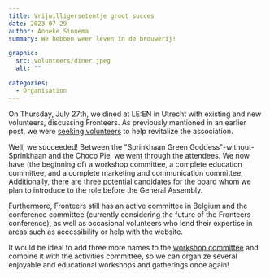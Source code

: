 ```yaml
---
title: Vrijwilligersetentje groot succes
date: 2023-07-29
author: Anneke Sinnema
summary: We hebben weer leven in de brouwerij!

graphic:
  src: volunteers/diner.jpeg
  alt: ""

categories:
  - Organisation
---
```


On Thursday, July 27th, we dined at LE:EN in Utrecht with existing and new volunteers, discussing Fronteers. As previously mentioned in an earlier post, we were [seeking volunteers](https://fronteers.nl/blog/2023/07/vrijwilligers-gezocht) to help revitalize the association.

Well, we succeeded! Between the "Sprinkhaan Green Goddess"-without-Sprinkhaan and the Choco Pie, we went through the attendees. We now have (the beginning of) a workshop committee, a complete education committee, and a complete marketing and communication committee. Additionally, there are three potential candidates for the board whom we plan to introduce to the role before the General Assembly.

Furthermore, Fronteers still has an active committee in Belgium and the conference committee (currently considering the future of the Fronteers conference), as well as occasional volunteers who lend their expertise in areas such as accessibility or help with the website.

It would be ideal to add three more names to the [workshop committee](https://fronteers.nl/blog/2023/07/vrijwilligers-gezocht#:~:text=3%20mensen%20voor%20de%20workshopcommissie) and combine it with the activities committee, so we can organize several enjoyable and educational workshops and gatherings once again!

